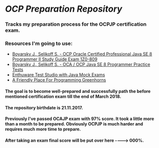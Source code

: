 # _OCP Preparation Repository_
### Tracks my preparation process for the OCPJP certification exam.
### Resources I'm going to use:
* [Boyarsky J., Selikoff S. - OCP Oracle Certified Professional Java SE 8 Programmer II Study Guide Exam 1Z0-809](https://www.amazon.com/OCP-Certified-Professional-Programmer-1Z1-809/dp/1119067901)
* [Boyarsky J., Selikoff S. - OCA / OCP Java SE 8 Programmer Practice Tests](https://www.amazon.com/gp/product/111936339X/jranch-20)
* [Enthuware Test Studio with Java Mock Exams](http://www.enthuware.com)
* [A Friendly Place For Programming Greenhorns](https://www.coderanch.com)  


#### The goal is to become well-prepared and successfully path the before mentioned certification exam till the end of March 2018.  
#### The repository birthdate is 21.11.2017.
#### Previously I've passed OCAJP exam with 97% score. It took a little more than a month to be prepared. Obviously OCPJP is much harder and requires much more time to prepare.
#### After taking an exam final score will be put over here ----> 000%.
